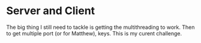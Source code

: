 # Server and Client

The big thing I still need to tackle is getting the multithreading to work.  Then to get multiple port (or for Matthew), keys.  This is my curent challenge.
